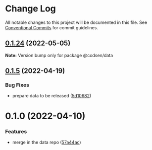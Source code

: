 # Change Log

All notable changes to this project will be documented in this file.
See [Conventional Commits](https://conventionalcommits.org) for commit guidelines.

## [0.1.24](https://github.com/codsen/codsen/compare/@codsen/data@0.1.23...@codsen/data@0.1.24) (2022-05-05)

**Note:** Version bump only for package @codsen/data





## [0.1.5](https://github.com/codsen/codsen/compare/@codsen/data@0.1.4...@codsen/data@0.1.5) (2022-04-19)

### Bug Fixes

- prepare data to be released ([5d10682](https://github.com/codsen/codsen/commit/5d10682e98c9ee2886d94aef07a2bf49c25cc88c))

# 0.1.0 (2022-04-10)

### Features

- merge in the data repo ([57a44ac](https://github.com/codsen/codsen/commit/57a44ac66032ff716529472d68f6522db4a59273))
